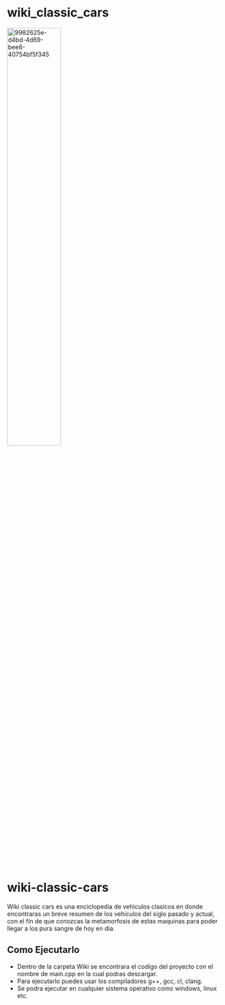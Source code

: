 # wiki_classic_cars
<a href="https://ibb.co/zbKQMyd">
  <img src="https://i.ibb.co/bLpQ0St/9982625e-d4bd-4d69-bee8-40754bf5f345.jpg" 
       alt="9982625e-d4bd-4d69-bee8-40754bf5f345" 
       width="50%">
</a>

# wiki-classic-cars
Wiki classic cars es una enciclopedia de vehiculos clasicos en donde encontraras un breve resumen de los vehiculos del siglo pasado y actual, con el fin de que conozcas la metamorfosis de estas maquinas para poder llegar a los pura sangre de hoy en dia.

## Como Ejecutarlo
- Dentro de la carpeta Wiki se encontrara el codigo del proyecto con el nombre de main.cpp en la cual podras descargar.
- Para ejecutarlo puedes usar los compiladores g++, gcc, cl, clang.
- Se podra ejecutar en cualquier sistema operativo como windows, linux etc.

